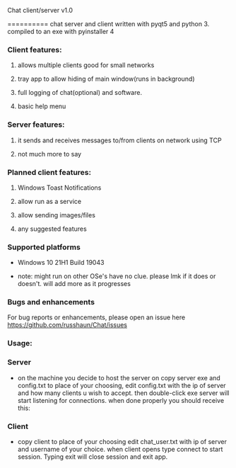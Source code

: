Chat client/server v1.0

==========
chat server and client written with pyqt5 and python 3.
compiled to an exe with pyinstaller 4

### Client features:

1. allows multiple clients good for small networks

2. tray app to allow hiding of main window(runs in background)

3. full logging of chat(optional) and software.

4. basic help menu

### Server features:

1. it sends and receives messages to/from clients on network using TCP

2. not much more to say

### Planned client features:

1. Windows Toast Notifications

2. allow run as a service

3. allow sending images/files

4. any suggested features

### Supported platforms

- Windows 10 21H1  Build 19043

- note:
        might run on other OSe's have no clue.
        please lmk if it does or doesn't. will add more as it progresses

### Bugs and enhancements

For bug reports or enhancements, please open an issue here https://github.com/russhaun/Chat/issues


###  Usage:


### Server
- on the machine you decide to host the server on copy server exe and config.txt to place of your choosing, edit config.txt with the ip of server and how many clients u wish to accept. then double-click exe server will start listening for connections. when done properly you should receive this:





### Client

- copy client to place of your choosing edit chat_user.txt with ip of server and username of your choice. when client opens type connect to start session. Typing exit will close session and exit app.


